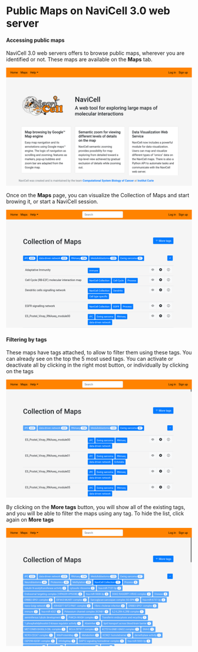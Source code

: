 # Public Maps on NaviCell 3.0 web server

#### Accessing public maps

NaviCell 3.0 web servers offers to browse public maps, wherever you are identified or not. These maps are available on the **Maps** tab. 

![Home](images/landing_page.png)

Once on the **Maps** page, you can visualize the Collection of Maps and start browing it, or start a NaviCell session.


![Public Maps](images/public_maps.png)

#### Filtering by tags

These maps have tags attached, to allow to filter them using these tags. You can already see on the top the 5 most used tags. You can activate or deactivate all by clicking in the right most button, or individually by clicking on the tags 

![Filtered Maps](images/public_tags_filter.png)


By clicking on the **More tags** button, you will show all of the existing tags, and you will be able to filter the maps using any tag. To hide the list, click again on **More tags**


![Filtered Maps](images/public_tags.png)

